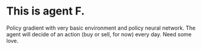 # This is agent F.

Policy gradient with very basic environment and policy neural network.
The agent will decide of an action (buy or sell, for now) every day. 
Need some love.
